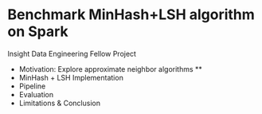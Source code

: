 # Benchmark MinHash+LSH algorithm on Spark
Insight Data Engineering Fellow Project

* Motivation: Explore approximate neighbor algorithms
**    
* MinHash + LSH Implementation
* Pipeline
* Evaluation
* Limitations & Conclusion






